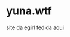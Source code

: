 # yuna.wtf
site da egirl fedida
<a href="https://anyxa.github.io/yuna.wtf" target="_blank" rel="noopener noreferrer">aqui</a>
